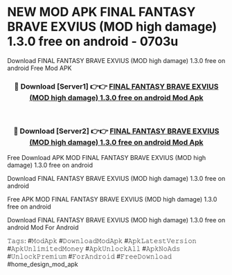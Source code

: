 # NEW MOD APK FINAL FANTASY BRAVE EXVIUS (MOD high damage) 1.3.0 free on android - 0703u
Download FINAL FANTASY BRAVE EXVIUS (MOD high damage) 1.3.0 free on android Free Mod APK

<div align="center">
<h3>🔴 Download [Server1] 👉👉 <a href="https://apk-comot.site?title=FINAL_FANTASY_BRAVE_EXVIUS_(MOD_high_damage)_1.3.0_free_on_android">FINAL FANTASY BRAVE EXVIUS (MOD high damage) 1.3.0 free on android Mod Apk</a></h3><br>

<h3>🔴 Download [Server2] 👉👉 <a href="https://apk-comot.site?title=FINAL_FANTASY_BRAVE_EXVIUS_(MOD_high_damage)_1.3.0_free_on_android">FINAL FANTASY BRAVE EXVIUS (MOD high damage) 1.3.0 free on android Mod Apk</a></h3>
</div>


Free Download APK MOD FINAL FANTASY BRAVE EXVIUS (MOD high damage) 1.3.0 free on android

Download FINAL FANTASY BRAVE EXVIUS (MOD high damage) 1.3.0 free on android 

Free APK MOD FINAL FANTASY BRAVE EXVIUS (MOD high damage) 1.3.0 free on android 

Download FINAL FANTASY BRAVE EXVIUS (MOD high damage) 1.3.0 free on android Mod For Android

𝚃𝚊𝚐𝚜: #𝙼𝚘𝚍𝙰𝚙𝚔 #𝙳𝚘𝚠𝚗𝚕𝚘𝚊𝚍𝙼𝚘𝚍𝙰𝚙𝚔 #𝙰𝚙𝚔𝙻𝚊𝚝𝚎𝚜𝚝𝚅𝚎𝚛𝚜𝚒𝚘𝚗 #𝙰𝚙𝚔𝚄𝚗𝚕𝚒𝚖𝚒𝚝𝚎𝚍𝙼𝚘𝚗𝚎𝚢 #𝙰𝚙𝚔𝚄𝚗𝚕𝚘𝚌𝚔𝙰𝚕𝚕 #𝙰𝚙𝚔𝙽𝚘𝙰𝚍𝚜 #𝚄𝚗𝚕𝚘𝚌𝚔𝙿𝚛𝚎𝚖𝚒𝚞𝚖 #𝙵𝚘𝚛𝙰𝚗𝚍𝚛𝚘𝚒𝚍 #𝙵𝚛𝚎𝚎𝙳𝚘𝚠𝚗𝚕𝚘𝚊𝚍 #home_design_mod_apk